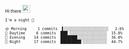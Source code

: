 Hi there <img src="https://media.giphy.com/media/hvRJCLFzcasrR4ia7z/giphy.gif" width="25px">

<!--START_SECTION:productive-box-in-readme-->
```text
I'm a night 🦉

🌞 Morning     1 commits  ▌░░░░░░░░░░░░░░░░░░░░   2.6%
🌆 Daytime     6 commits  ███▎░░░░░░░░░░░░░░░░░  15.8%
🌃 Evening    14 commits  ███████▋░░░░░░░░░░░░░  36.8%
🌙 Night      17 commits  █████████▍░░░░░░░░░░░  44.7%
```
<!--END_SECTION:productive-box-in-readme-->
